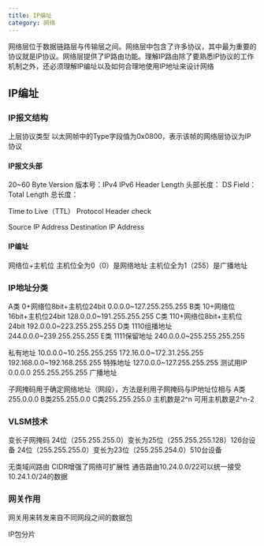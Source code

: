 ```yaml
---
title: IP编址
category: 网络
---
```

网络层位于数据链路层与传输层之间。网络层中包含了许多协议，其中最为重要的协议就是IP协议。网络层提供了IP路由功能。理解IP路由除了要熟悉IP协议的工作机制之外，还必须理解IP编址以及如何合理地使用IP地址来设计网络

## IP编址

### IP报文结构

上层协议类型
以太网帧中的Type字段值为0x0800，表示该帧的网络层协议为IP协议

#### IP报文头部

20~60 Byte
Version 版本号：IPv4 IPv6
Header Length 头部长度：
DS Field：
Total Length 总长度：

Time to Live（TTL）
Protocol
Header check

Source IP Address
Destination IP Address

#### IP编址

网络位+主机位
主机位全为0（0）是网络地址
主机位全为1（255）是广播地址

### IP地址分类

A类 0+网络位8bit+主机位24bit 0.0.0.0~127.255.255.255
B类 10+网络位16bit+主机位24bit 128.0.0.0~191.255.255.255
C类 110+网络位8bit+主机位24bit 192.0.0.0~223.255.255.255
D类 1110组播地址 244.0.0.0~239.255.255.255
E类 1111保留地址 240.0.0.0~255.255.255.255

私有地址
10.0.0.0~10.255.255.255
172.16.0.0~172.31.255.255
192.168.0.0~192.168.255.255
特殊地址
127.0.0.0~127.255.255.255 测试用IP
0.0.0.0 
255.255.255.255 广播地址

子网掩码用于确定网络地址（网段），方法是利用子网掩码与IP地址位相与
A类255.0.0.0
B类255.255.0.0
C类255.255.255.0
主机数是2^n
可用主机数是2^n-2

### VLSM技术

变长子网掩码
24位（255.255.255.0）变长为25位（255.255.255.128）126台设备
24位（255.255.255.0）变长为23位（255.255.254.0）510台设备

无类域间路由
CIDR增强了网络可扩展性
通告路由10.24.0.0/22可以统一接受10.24.1.0/24的数据

### 网关作用

网关用来转发来自不同网段之间的数据包

IP包分片

